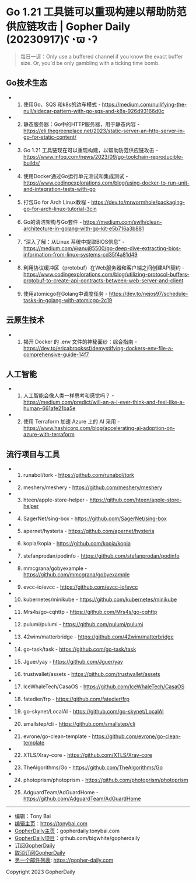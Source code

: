 # Go 1.21 工具链可以重现构建以帮助防范供应链攻击 | Gopher Daily (20230917)ʕ◔ϖ◔ʔ

>每日一谚：Only use a buffered channel if you know the exact buffer size. Or, you&#39;d be only gambling with a ticking time bomb.

## Go技术生态


- 1. 使用Go、SQS 和k8s的边车模式 - https://medium.com/nullifying-the-null/sidecar-pattern-with-go-sqs-and-k8s-926d93166d0c

- 2. 静态服务器：Go中的HTTP服务器，用于静态内容 - https://eli.thegreenplace.net/2023/static-server-an-http-server-in-go-for-static-content/

- 3. Go 1.21 工具链现在可以重现构建，以帮助防范供应链攻击 - https://www.infoq.com/news/2023/09/go-toolchain-reproducible-builds/

- 4. 使用Docker通过Go运行单元测试和集成测试 - https://www.codingexplorations.com/blog/using-docker-to-run-unit-and-integration-tests-with-go

- 5. 打包Go for Arch Linux教程 - https://dev.to/mrwormhole/packaging-go-for-arch-linux-tutorial-3cin

- 6. Go的清洁架构与Go套件 - https://medium.com/swlh/clean-architecture-in-golang-with-go-kit-e5b716a3b881

- 7. “深入了解：从Linux 系统中提取BIOS信息” - https://medium.com/@anuj85500/go-deep-dive-extracting-bios-information-from-linux-systems-cd35f4a81d49

- 8. 利用协议缓冲区（protobuf）在Web服务器和客户端之间创建API契约 - https://www.codingexplorations.com/blog/utilizing-protocol-buffers-protobuf-to-create-api-contracts-between-web-server-and-client

- 9. 使用atomicgo在Golang中调度任务 - https://dev.to/nejos97/schedule-tasks-in-golang-with-atomicgo-2c19


## 云原生技术


- 1. 揭开 Docker 的 .env 文件的神秘面纱：综合指南 - https://dev.to/ericabrookssf/demystifying-dockers-env-file-a-comprehensive-guide-14f7


## 人工智能


- 1. 人工智能会像人类一样思考和感觉吗？ - https://medium.com/predict/will-an-a-i-ever-think-and-feel-like-a-human-661afe21ba5e

- 2. 使用 Terraform 加速 Azure 上的 AI 采用 - https://www.hashicorp.com/blog/accelerating-ai-adoption-on-azure-with-terraform


## 流行项目与工具


- 1. runabol/tork - https://github.com/runabol/tork

- 2. meshery/meshery - https://github.com/meshery/meshery

- 3. hteen/apple-store-helper - https://github.com/hteen/apple-store-helper

- 4. SagerNet/sing-box - https://github.com/SagerNet/sing-box

- 5. apernet/hysteria - https://github.com/apernet/hysteria

- 6. kopia/kopia - https://github.com/kopia/kopia

- 7. stefanprodan/podinfo - https://github.com/stefanprodan/podinfo

- 8. mmcgrana/gobyexample - https://github.com/mmcgrana/gobyexample

- 9. evcc-io/evcc - https://github.com/evcc-io/evcc

- 10. kubernetes/minikube - https://github.com/kubernetes/minikube

- 11. Mrs4s/go-cqhttp - https://github.com/Mrs4s/go-cqhttp

- 12. pulumi/pulumi - https://github.com/pulumi/pulumi

- 13. 42wim/matterbridge - https://github.com/42wim/matterbridge

- 14. go-task/task - https://github.com/go-task/task

- 15. Jguer/yay - https://github.com/Jguer/yay

- 16. trustwallet/assets - https://github.com/trustwallet/assets

- 17. IceWhaleTech/CasaOS - https://github.com/IceWhaleTech/CasaOS

- 18. fatedier/frp - https://github.com/fatedier/frp

- 19. go-skynet/LocalAI - https://github.com/go-skynet/LocalAI

- 20. smallstep/cli - https://github.com/smallstep/cli

- 21. evrone/go-clean-template - https://github.com/evrone/go-clean-template

- 22. XTLS/Xray-core - https://github.com/XTLS/Xray-core

- 23. TheAlgorithms/Go - https://github.com/TheAlgorithms/Go

- 24. photoprism/photoprism - https://github.com/photoprism/photoprism

- 25. AdguardTeam/AdGuardHome - https://github.com/AdguardTeam/AdGuardHome


----

- 编辑：Tony Bai
- [编辑主页](https://tonybai.com)：https://tonybai.com
- [GopherDaily主页](https://gopherdaily.tonybai.com)：gopherdaily.tonybai.com
- [GopherDaily项目](https://github.com/bigwhite/gopherdaily)：github.com/bigwhite/gopherdaily
- [订阅GopherDaily](https://gopherdaily.tonybai.com/subscribe)
- [取消订阅GopherDaily](https://gopherdaily.tonybai.com/unsubscribe)
- [另一个邮件列表](https://gopher-daily.com): https://gopher-daily.com

Copyright 2023 GopherDaily
